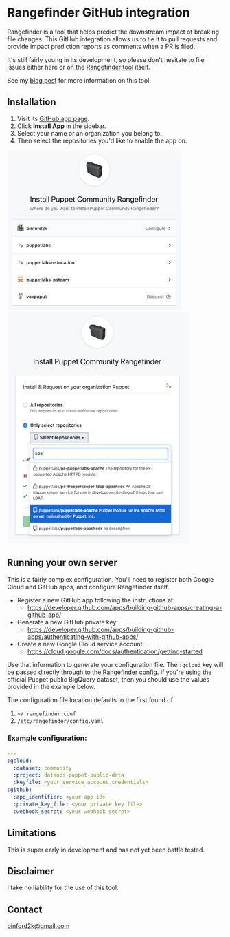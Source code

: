 # Rangefinder GitHub integration

Rangefinder is a tool that helps predict the downstream impact of breaking
file changes. This GitHub integration allows us to tie it to pull requests
and provide impact prediction reports as comments when a PR is filed.

It's still fairly young in its development, so please don't hesitate to
file issues either here or on the
[Rangefinder tool](https://github.com/puppetlabs/puppet-community-rangefinder) itself.

See my [blog post](https://binford2k.com/2020/04/30/downstream-impact-of-pull-requests/)
for more information on this tool.


## Installation

1. Visit its [GitHub app page](https://github.com/apps/puppet-community-rangefinder).
2. Click **Install App** in the sidebar.
3. Select your name or an organization you belong to.
4. Then select the repositories you'd like to enable the app on.

![install app](public/install_app.png)
![select repos](public/select_repos.png)


## Running your own server

This is a fairly complex configuration. You'll need to register both Google Cloud
and GitHub apps, and configure Rangefinder itself.

* Register a new GitHub app following the instructions at:
    * https://developer.github.com/apps/building-github-apps/creating-a-github-app/
* Generate a new GitHub private key:
    * https://developer.github.com/apps/building-github-apps/authenticating-with-github-apps/
* Create a new Google Cloud service account:
    * https://cloud.google.com/docs/authentication/getting-started

Use that information to generate your configuration file. The `:gcloud` key will
be passed directly through to the [Rangefinder config](https://github.com/puppetlabs/puppet-community-rangefinder#configuration).
If you're using the official Puppet public BigQuery dataset, then you should use
the values provided in the example below.

The configuration file location defaults to the first found of

1. `~/.rangefinder.conf`
2. `/etc/rangefinder/config.yaml`

### Example configuration:

``` yaml
---
:gcloud:
  :dataset: community
  :project: dataops-puppet-public-data
  :keyfile: <your service account credentials>
:github:
  :app_identifier: <your app id>
  :private_key_file: <your private key file>
  :webhook_secret: <your webhook secret>
```


## Limitations

This is super early in development and has not yet been battle tested.


## Disclaimer

I take no liability for the use of this tool.


Contact
-------

binford2k@gmail.com


